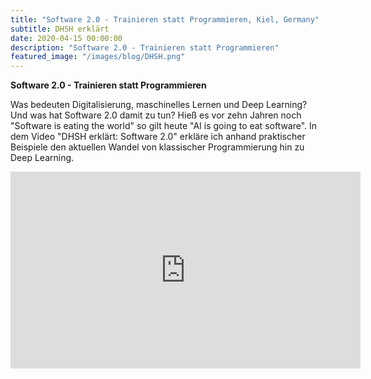 ```yaml
---
title: "Software 2.0 - Trainieren statt Programmieren, Kiel, Germany"
subtitle: DHSH erklärt
date: 2020-04-15 00:00:00
description: "Software 2.0 - Trainieren statt Programmieren"
featured_image: "/images/blog/DHSH.png"
---
```


**Software 2.0 - Trainieren statt Programmieren**

Was bedeuten Digitalisierung, maschinelles Lernen und Deep Learning? Und was hat Software 2.0 damit zu tun? Hieß es vor zehn Jahren noch "Software is eating the world" so gilt heute "AI is going to eat software". In dem Video "DHSH erklärt: Software 2.0" erkläre ich anhand praktischer Beispiele den aktuellen Wandel von klassischer Programmierung hin zu Deep Learning.

<iframe width="560" height="315" src="https://www.youtube.com/embed/1OKX8pAgu8w" title="YouTube video player" frameborder="0" allow="accelerometer; autoplay; clipboard-write; encrypted-media; gyroscope; picture-in-picture" allowfullscreen></iframe>
